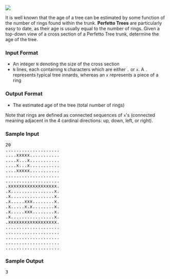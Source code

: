 ![](http://scienceline.org/wp-content/uploads/2007/03/fir.jpg)

It is well known that the age of a tree can be estimated by some function of the number of rings found within the trunk. **Perfetto Trees** are particularly easy to date, as their age is usually equal to the number of rings. Given a top-down view of a cross section of a Perfetto Tree trunk, determine the age of the tree.

### Input Format

*   An integer `N` denoting the size of the cross section
*   `N` lines, each containing `N` characters which are either `.` or `x`. A `.` represents typical tree innards, whereas an `x` represents a piece of a ring

### Output Format

*   The estimated age of the tree (total number of rings)

Note that rings are defined as connected sequences of `x`'s (connected meaning adjacent in the 4 cardinal directions: up, down, left, or right).

### Sample Input

<pre>20
....................
....xxxxx...........
....x...x...........
....x...x...........
....xxxxx...........
....................
....................
.xxxxxxxxxxxxxxxxxx.
.x................x.
.x................x.
.x.....xxx........x.
.x.....x.x........x.
.x.....xxx........x.
.x................x.
.xxxxxxxxxxxxxxxxxx.
....................
....................
....................
....................
....................
</pre>



### Sample Output

<pre>3
</pre>
